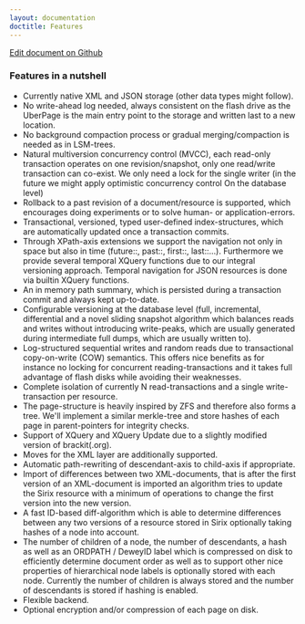 ```yaml
---
layout: documentation
doctitle: Features
---
```


[Edit document on Github](https://github.com/sirixdb/sirixdb.github.io/blob/master/features.md)

### Features in a nutshell
- Currently native XML and JSON storage (other data types might follow).
- No write-ahead log needed, always consistent on the flash drive as the UberPage is the main entry point to the storage and written last to a new location.
- No background compaction process or gradual merging/compaction is needed as in LSM-trees.
- Natural multiversion concurrency control (MVCC), each read-only transaction operates on one revision/snapshot, only one read/write transaction can co-exist. We only need a lock for the single writer (in the future we might apply optimistic concurrency control On the database level)
- Rollback to a past revision of a document/resource is supported, which encourages doing experiments or to solve human- or application-errors.
- Transactional, versioned, typed user-defined index-structures, which are automatically updated once a transaction commits.
- Through XPath-axis extensions we support the navigation not only in space but also in time (future::, past::, first::, last::...). Furthermore we provide several temporal XQuery functions due to our integral versioning approach. Temporal navigation for JSON resources is done via builtin XQuery functions.
- An in memory path summary, which is persisted during a transaction commit and always kept up-to-date.
- Configurable versioning at the database level (full, incremental, differential and a novel sliding snapshot algorithm which balances reads and writes without introducing write-peaks, which are usually generated during intermediate full dumps, which are usually written to).
- Log-structured sequential writes and random reads due to transactional copy-on-write (COW) semantics. This offers nice benefits as for instance no locking for concurrent reading-transactions and it takes full advantage of flash disks while avoiding their weaknesses.
- Complete isolation of currently N read-transactions and a single write-transaction per resource.
- The page-structure is heavily inspired by ZFS and therefore also forms a tree. We'll implement a similar merkle-tree and store hashes of each page in parent-pointers for integrity checks.
- Support of XQuery and XQuery Update due to a slightly modified version of brackit(.org).
- Moves for the XML layer are additionally supported.
- Automatic path-rewriting of descendant-axis to child-axis if appropriate.
- Import of differences between two XML-documents, that is after the first version of an XML-document is imported an algorithm tries to update the Sirix resource with a minimum of operations to change the first version into the new version.
- A fast ID-based diff-algorithm which is able to determine differences between any two versions of a resource stored in Sirix optionally taking hashes of a node into account.
- The number of children of a node, the number of descendants, a hash as well as an ORDPATH / DeweyID label which is compressed on disk to efficiently determine document order as well as to support other nice properties of hierarchical node labels is optionally stored with each node. Currently the number of children is always stored and the number of descendants is stored if hashing is enabled.
- Flexible backend.
- Optional encryption and/or compression of each page on disk.
